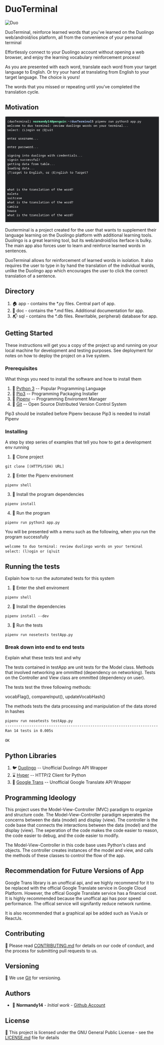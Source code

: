 # DuoTerminal

![Duo](https://vignette.wikia.nocookie.net/duolingo/images/b/be/Duo_2019.png/revision/latest?cb=20190307143704)

DuoTerminal, reinforce learned words that you've learned on the Duolingo web/android/ios platform, all from the convenience of your personal terminal

Effortlessly connect to your Duolingo account without opening a web browser, and enjoy the learning vocabulary reinforcement process!

As you are presented with each word, translate each word from your target language to English.
Or try your hand at translating from English to your target language. The choice is yours!

The words that you missed or repeating until you've completed the translation cycle.

## Motivation

![App](https://github.com/normandy14/duoTerminal/blob/master/doc/screenshot.png?raw=true)

Duoterminal is a project created for the user that wants to supplement their language learning on the Duolingo platform with additional learning tools. Duolingo is a great learning tool, but its web/android/ios iterface is bulky. The main app also forces user to learn and reinforce learned words in sentences.

DuoTerminal allows for reinforcement of learned words in isolation. It also requires the user to type in by hand the translation of the individual words, unlike the Duolingo app which encourages the user to click the correct translation of a sentence.

## Directory

1. :house: app - contains the *.py files. Central part of app.
2. :file_folder: doc - contains the *.md files. Additional documentation for app.
3. :mailbox_with_mail: sql - contains the *.db files. Rewritable, peripheral) database for app.

## Getting Started

These instructions will get you a copy of the project up and running on your local machine for development and testing purposes. See deployment for notes on how to deploy the project on a live system.

### Prerequisites

What things you need to install the software and how to install them

1. :snake: [Python 3](https://www.python.org/) -- Popular Programming Language
2. :snake: [Pip3](https://stackoverflow.com/questions/6587507/how-to-install-pip-with-python-3) -- Programming Packaging Installer
3. :snake: [Pipenv](https://pypi.org/project/pipenv/) -- Programming Enviroment Manager
4. :card_index: [Git](https://git-scm.com/) -- Open Source Distributed Version Control System

Pip3 should be installed before Pipenv because Pip3 is needed to install Pipenv

### Installing

A step by step series of examples that tell you how to get a development env running

1. :card_index: Clone project

```
git clone [(HTTPS/SSH) URL]
```

2. :snake: Enter the Pipenv enviroment

```
pipenv shell
```

3. :snake: Install the program dependencies

```
pipenv install
```

4. :snake: Run the program

```
pipenv run python3 app.py
```

You will be presented with a menu such as the following, when you run the program successfully

```
welcome to duo terminal: review duolingo words on your terminal
select: (l)ogin or (q)uit
```

## Running the tests

Explain how to run the automated tests for this system

1. :snake: Enter the shell enviroment

```
pipenv shell
```

2. :snake: Install the dependencies

```
pipenv install --dev
```

3. :snake: Run the tests

```
pipenv run nosetests testApp.py
```

### Break down into end to end tests

Explain what these tests test and why

The tests contained in testApp are unit tests for the Model class.
Methods that involved networking are ommitted (dependency on networking).
Tests on the Controller and View class are ommitted (dependency on user).


The tests test the three following methods:

  vocabFlag(), compareInput(), updateVocabHash()

The methods tests the data processing and manipulation of the data stored in hashes

```
pipenv run nosetests testApp.py
----------------------------------------------------------------------
Ran 14 tests in 0.005s

OK
```
<!--

## Deployment

:rocket: Add additional notes about how to deploy this on a live system

-->

## Python Libraries

1. :bird: [Duolingo](https://github.com/KartikTalwar/Duolingo/) -- Unofficial Duolingo API Wrapper
2. :hourglass: [Hyper](https://github.com/python-hyper/hyper/) -- HTTP/2 Client for Python
3. :rainbow: [Google Trans](https://github.com/ssut/py-googletrans/) -- Unofficial Google Translate API Wrapper

## Programming Ideology

This project uses the Model-View-Controller (MVC) paradigm to organize and structure code. The Model-View-Controller paradigm seperates the concerns between the data (model) and display (view). The controller is the code base that connects the interactions between the data (model) and the display (view). The seperation of the code makes the code easier to reason, the code easier to debug, and the code easier to modify.

The Model-View-Controller in this code base uses Python's class and objects. The controller creates instances of the model and view, and calls the methods of these classes to control the flow of the app.

## Recommendation for Future Versions of App

Google Trans library is an unoffical api, and we highly recommend for it to be replaced with the official Google Translate service in Google Cloud Platform. However, the offical Google Translate service has a financial cost. It is highly recommended because the unoffical api has poor speed performance. The offical service will signifantly reduce network runtime.

It is also recommended that a graphical api be added such as VueJs or ReactJs.

## Contributing

:newspaper: Please read [CONTRIBUTING.md](https://gist.github.com/PurpleBooth/b24679402957c63ec426) for details on our code of conduct, and the process for submitting pull requests to us.

## Versioning

:card_index: We use [Git](https://gist.github.com/derhuerst/1b15ff4652a867391f03) for versioning.

## Authors

* :ocean: **Normandy14** - *Initial work* - [Github Account](https://github.com/Normandy14)

## License

:newspaper: This project is licensed under the GNU General Public License - see the [LICENSE.md](LICENSE.md) file for details

<!--

## Acknowledgments

* Hat tip to anyone whose code was used
* Inspiration
* etc

-->
